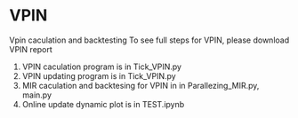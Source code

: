 # VPIN
Vpin caculation and backtesting
To see full steps for VPIN, please download VPIN report
1. VPIN caculation program is in Tick_VPIN.py
2. VPIN updating program is in Tick_VPIN.py
3. MIR caculation and backtesing for VPIN in in Parallezing_MIR.py, main.py
4. Online update dynamic plot is in TEST.ipynb
